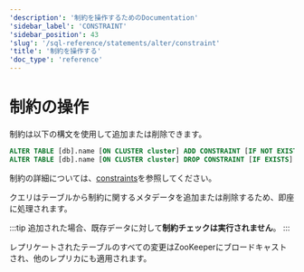 ```yaml
---
'description': '制約を操作するためのDocumentation'
'sidebar_label': 'CONSTRAINT'
'sidebar_position': 43
'slug': '/sql-reference/statements/alter/constraint'
'title': '制約を操作する'
'doc_type': 'reference'
---
```



# 制約の操作

制約は以下の構文を使用して追加または削除できます。

```sql
ALTER TABLE [db].name [ON CLUSTER cluster] ADD CONSTRAINT [IF NOT EXISTS] constraint_name CHECK expression;
ALTER TABLE [db].name [ON CLUSTER cluster] DROP CONSTRAINT [IF EXISTS] constraint_name;
```

制約の詳細については、[constraints](../../../sql-reference/statements/create/table.md#constraints)を参照してください。

クエリはテーブルから制約に関するメタデータを追加または削除するため、即座に処理されます。

:::tip
追加された場合、既存データに対して**制約チェックは実行されません**。
:::

レプリケートされたテーブルのすべての変更はZooKeeperにブロードキャストされ、他のレプリカにも適用されます。
